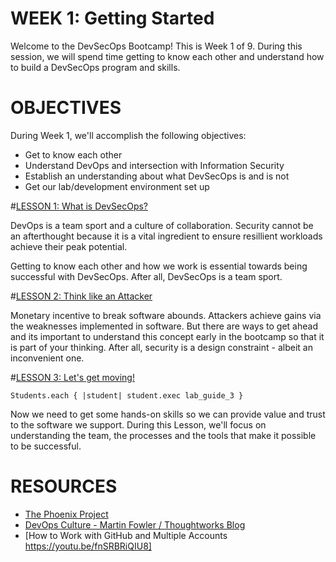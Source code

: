 # WEEK 1: Getting Started
Welcome to the DevSecOps Bootcamp! This is Week 1 of 9.  During this session, we will spend time getting to know each other and understand how to build a DevSecOps program and skills.

# OBJECTIVES
 During Week 1, we'll accomplish the following objectives:
 
 * Get to know each other
 * Understand DevOps and intersection with Information Security
 * Establish an understanding about what DevSecOps is and is not 
 * Get our lab/development environment set up


#[LESSON 1: What is DevSecOps?](LESSON-1.md)

DevOps is a team sport and a culture of collaboration.  Security cannot be an afterthought because it is a vital ingredient to ensure resillient workloads achieve their peak potential. 

Getting to know each other and how we work is essential towards being successful with DevSecOps.  After all, DevSecOps is a team sport. 


#[LESSON 2: Think like an Attacker](LESSON-2.md)

Monetary incentive to break software abounds.  Attackers achieve gains via the weaknesses implemented in software.  But there are ways to get ahead and its important to understand this concept early in the bootcamp so that it is part of your thinking.  After all, security is a design constraint - albeit an inconvenient one.

#[LESSON 3: Let's get moving!](LESSON-3.md)

<code>Students.each { &#124;student&#124; student.exec lab_guide_3 }</code>

Now we need to get some hands-on skills so we can provide value and trust to the software we support.  During this Lesson, we'll focus on understanding the team, the processes and the tools that make it possible to be successful.


# RESOURCES

* [The Phoenix Project](http://www.amazon.com/Phoenix-Project-DevOps-Helping-Business/dp/0988262509/ref=sr_1_1?ie=UTF8&qid=1463706570&sr=8-1&keywords=the+phoenix+project)
* [DevOps Culture - Martin Fowler / Thoughtworks Blog](http://martinfowler.com/bliki/DevOpsCulture.html) 
* [How to Work with GitHub and Multiple Accounts https://youtu.be/fnSRBRiQIU8]
